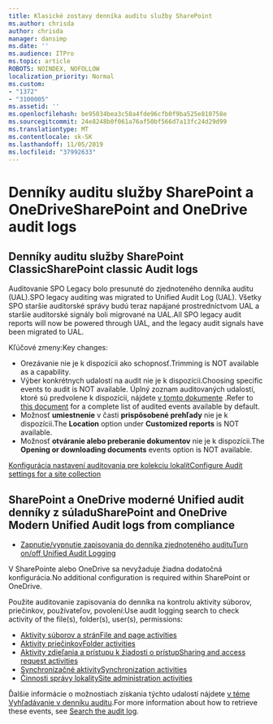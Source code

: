 ```yaml
---
title: Klasické zostavy denníka auditu služby SharePoint
ms.author: chrisda
author: chrisda
manager: dansimp
ms.date: ''
ms.audience: ITPro
ms.topic: article
ROBOTS: NOINDEX, NOFOLLOW
localization_priority: Normal
ms.custom:
- "1372"
- "3100005"
ms.assetid: ''
ms.openlocfilehash: be95034bea3c58a4fde96cfb0f9ba525e810758e
ms.sourcegitcommit: 24e8248b0f061a76af50bf566d7a13fc24d29d99
ms.translationtype: MT
ms.contentlocale: sk-SK
ms.lasthandoff: 11/05/2019
ms.locfileid: "37992633"
---
```

# <a name="sharepoint-and-onedrive-audit-logs"></a><span data-ttu-id="4b4ea-102">Denníky auditu služby SharePoint a OneDrive</span><span class="sxs-lookup"><span data-stu-id="4b4ea-102">SharePoint and OneDrive audit logs</span></span>

## <a name="sharepoint-classic-audit-logs"></a><span data-ttu-id="4b4ea-103">Denníky auditu služby SharePoint Classic</span><span class="sxs-lookup"><span data-stu-id="4b4ea-103">SharePoint classic Audit logs</span></span>

<span data-ttu-id="4b4ea-104">Auditovanie SPO Legacy bolo presunuté do zjednoteného denníka auditu (UAL).</span><span class="sxs-lookup"><span data-stu-id="4b4ea-104">SPO legacy auditing was migrated to Unified Audit Log (UAL).</span></span> <span data-ttu-id="4b4ea-105">Všetky SPO staršie audítorské správy budú teraz napájané prostredníctvom UAL a staršie audítorské signály boli migrované na UAL.</span><span class="sxs-lookup"><span data-stu-id="4b4ea-105">All SPO legacy audit reports will now be powered through UAL, and the legacy audit signals have been migrated to UAL.</span></span>

<span data-ttu-id="4b4ea-106">Kľúčové zmeny:</span><span class="sxs-lookup"><span data-stu-id="4b4ea-106">Key changes:</span></span>

* <span data-ttu-id="4b4ea-107">Orezávanie nie je k dispozícii ako schopnosť.</span><span class="sxs-lookup"><span data-stu-id="4b4ea-107">Trimming is NOT available as a capability.</span></span>
* <span data-ttu-id="4b4ea-108">Výber konkrétnych udalostí na audit nie je k dispozícii.</span><span class="sxs-lookup"><span data-stu-id="4b4ea-108">Choosing specific events to audit is NOT available.</span></span> <span data-ttu-id="4b4ea-109">Úplný zoznam auditovaných udalostí, ktoré sú predvolene k dispozícii, nájdete [v tomto dokumente](https://docs.microsoft.com/office365/securitycompliance/search-the-audit-log-in-security-and-compliance) .</span><span class="sxs-lookup"><span data-stu-id="4b4ea-109">Refer to [this document](https://docs.microsoft.com/office365/securitycompliance/search-the-audit-log-in-security-and-compliance) for a complete list of audited events available by default.</span></span>
* <span data-ttu-id="4b4ea-110">Možnosť **umiestnenie** v časti **prispôsobené prehľady** nie je k dispozícii.</span><span class="sxs-lookup"><span data-stu-id="4b4ea-110">The **Location** option under **Customized reports** is NOT available.</span></span>
* <span data-ttu-id="4b4ea-111">Možnosť **otváranie alebo preberanie dokumentov** nie je k dispozícii.</span><span class="sxs-lookup"><span data-stu-id="4b4ea-111">The **Opening or downloading documents** events option is NOT available.</span></span>

[<span data-ttu-id="4b4ea-112">Konfigurácia nastavení auditovania pre kolekciu lokalít</span><span class="sxs-lookup"><span data-stu-id="4b4ea-112">Configure Audit settings for a site collection</span></span>](https://support.office.com/article/Configure-audit-settings-for-a-site-collection-A9920C97-38C0-44F2-8BCB-4CF1E2AE22D2)

## <a name="sharepoint-and-onedrive-modern-unified-audit-logs-from-compliance"></a><span data-ttu-id="4b4ea-113">SharePoint a OneDrive moderné Unified audit denníky z súladu</span><span class="sxs-lookup"><span data-stu-id="4b4ea-113">SharePoint and OneDrive Modern Unified Audit logs from compliance</span></span>

* [<span data-ttu-id="4b4ea-114">Zapnutie/vypnutie zapisovania do denníka zjednoteného auditu</span><span class="sxs-lookup"><span data-stu-id="4b4ea-114">Turn on/off Unified Audit Logging</span></span>](https://docs.microsoft.com/office365/securitycompliance/turn-audit-log-search-on-or-off) 

<span data-ttu-id="4b4ea-115">V SharePointe alebo OneDrive sa nevyžaduje žiadna dodatočná konfigurácia.</span><span class="sxs-lookup"><span data-stu-id="4b4ea-115">No additional configuration is required within SharePoint or OneDrive.</span></span>

<span data-ttu-id="4b4ea-116">Použite auditovanie zapisovania do denníka na kontrolu aktivity súborov, priečinkov, používateľov, povolení:</span><span class="sxs-lookup"><span data-stu-id="4b4ea-116">Use audit logging search to check activity of the file(s), folder(s), user(s), permissions:</span></span>

* [<span data-ttu-id="4b4ea-117">Aktivity súborov a strán</span><span class="sxs-lookup"><span data-stu-id="4b4ea-117">File and page activities</span></span>](https://docs.microsoft.com/office365/securitycompliance/search-the-audit-log-in-security-and-compliance)
* [<span data-ttu-id="4b4ea-118">Aktivity priečinkov</span><span class="sxs-lookup"><span data-stu-id="4b4ea-118">Folder activities</span></span>](https://docs.microsoft.com/office365/securitycompliance/search-the-audit-log-in-security-and-compliance#folder-activities)
* [<span data-ttu-id="4b4ea-119">Aktivity zdieľania a prístupu k žiadosti o prístup</span><span class="sxs-lookup"><span data-stu-id="4b4ea-119">Sharing and access request activities</span></span>](https://docs.microsoft.com/office365/securitycompliance/search-the-audit-log-in-security-and-compliance#sharing-and-access-request-activities)
* [<span data-ttu-id="4b4ea-120">Synchronizačné aktivity</span><span class="sxs-lookup"><span data-stu-id="4b4ea-120">Synchronization activities</span></span>](https://docs.microsoft.com/office365/securitycompliance/search-the-audit-log-in-security-and-compliance#synchronization-activities)
* [<span data-ttu-id="4b4ea-121">Činnosti správy lokality</span><span class="sxs-lookup"><span data-stu-id="4b4ea-121">Site administration activities</span></span>](https://docs.microsoft.com/office365/securitycompliance/search-the-audit-log-in-security-and-compliance#site-administration-activities)

<span data-ttu-id="4b4ea-122">Ďalšie informácie o možnostiach získania týchto udalostí nájdete [v téme Vyhľadávanie v denníku auditu](https://docs.microsoft.com/office365/securitycompliance/search-the-audit-log-in-security-and-compliance#search-the-audit-log).</span><span class="sxs-lookup"><span data-stu-id="4b4ea-122">For more information about how to retrieve these events, see [Search the audit log](https://docs.microsoft.com/office365/securitycompliance/search-the-audit-log-in-security-and-compliance#search-the-audit-log).</span></span>
